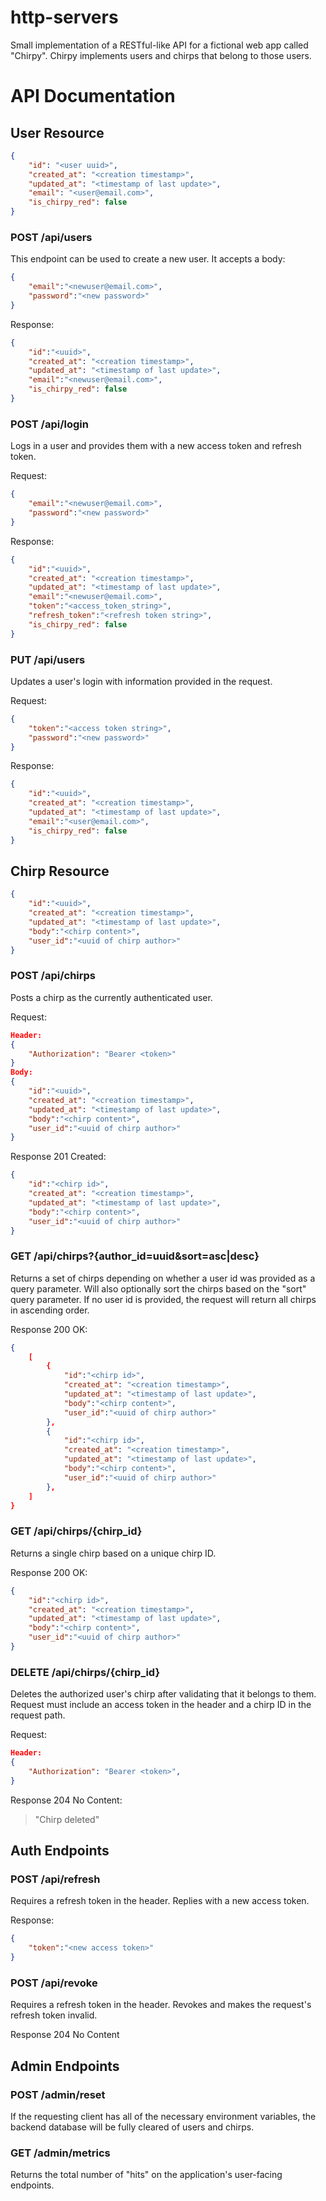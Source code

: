 # http-servers
Small implementation of a RESTful-like API for a fictional web app called "Chirpy". Chirpy implements users and chirps that belong to those users. 

# API Documentation

## User Resource
```json
{
    "id": "<user uuid>",
    "created_at": "<creation timestamp>",
    "updated_at": "<timestamp of last update>",
    "email": "<user@email.com>",
    "is_chirpy_red": false
}
```

### POST /api/users
This endpoint can be used to create a new user. It accepts a body:
```json
{
    "email":"<newuser@email.com>",
    "password":"<new password>"
}
```

Response:
```json
{
    "id":"<uuid>",
    "created_at": "<creation timestamp>",
    "updated_at": "<timestamp of last update>",
    "email":"<newuser@email.com>",
    "is_chirpy_red": false
}
```

### POST /api/login
Logs in a user and provides them with a new access token and refresh token.

Request:
```json
{
    "email":"<newuser@email.com>",
    "password":"<new password>"
}
```

Response:
```json
{
    "id":"<uuid>",
    "created_at": "<creation timestamp>",
    "updated_at": "<timestamp of last update>",
    "email":"<newuser@email.com>",
    "token":"<access_token_string>",
    "refresh_token":"<refresh token string>",
    "is_chirpy_red": false
}
```

### PUT /api/users
Updates a user's login with information provided in the request.

Request:
```json
{
    "token":"<access token string>",
    "password":"<new password>"
}
```

Response:
```json
{
    "id":"<uuid>",
    "created_at": "<creation timestamp>",
    "updated_at": "<timestamp of last update>",
    "email":"<user@email.com>",
    "is_chirpy_red": false
}
```

## Chirp Resource
```json
{
    "id":"<uuid>",
    "created_at": "<creation timestamp>",
    "updated_at": "<timestamp of last update>",
    "body":"<chirp content>",
    "user_id":"<uuid of chirp author>"
}
```

### POST /api/chirps
Posts a chirp as the currently authenticated user. 

Request:
```json
Header:
{
    "Authorization": "Bearer <token>"
}
Body:
{
    "id":"<uuid>",
    "created_at": "<creation timestamp>",
    "updated_at": "<timestamp of last update>",
    "body":"<chirp content>",
    "user_id":"<uuid of chirp author>"
}
```

Response 201 Created:
```json
{
    "id":"<chirp id>",
    "created_at": "<creation timestamp>",
    "updated_at": "<timestamp of last update>",
    "body":"<chirp content>",
    "user_id":"<uuid of chirp author>"
}
```

### GET /api/chirps?{author_id=uuid&sort=asc|desc}
Returns a set of chirps depending on whether a user id was provided as a query parameter. Will also optionally sort the chirps based on the "sort" query parameter. If no user id is provided, the request will return all chirps in ascending order. 

Response 200 OK:
```json
{
    [
        {
            "id":"<chirp id>",
            "created_at": "<creation timestamp>",
            "updated_at": "<timestamp of last update>",
            "body":"<chirp content>",
            "user_id":"<uuid of chirp author>"
        },
        {
            "id":"<chirp id>",
            "created_at": "<creation timestamp>",
            "updated_at": "<timestamp of last update>",
            "body":"<chirp content>",
            "user_id":"<uuid of chirp author>"
        },
    ]
}
```

### GET /api/chirps/{chirp_id}
Returns a single chirp based on a unique chirp ID.

Response 200 OK:
```json
{
    "id":"<chirp id>",
    "created_at": "<creation timestamp>",
    "updated_at": "<timestamp of last update>",
    "body":"<chirp content>",
    "user_id":"<uuid of chirp author>"
}
```

### DELETE /api/chirps/{chirp_id}
Deletes the authorized user's chirp after validating that it belongs to them. Request must include an access token in the header and a chirp ID in the request path.

Request:
```json
Header:
{
    "Authorization": "Bearer <token>",
}
```

Response 204 No Content:
>"Chirp deleted"

## Auth Endpoints
### POST /api/refresh
Requires a refresh token in the header. Replies with a new access token.

Response:
```json
{
    "token":"<new access token>"
}
```

### POST /api/revoke
Requires a refresh token in the header. Revokes and makes the request's refresh token invalid.

Response 204 No Content

## Admin Endpoints
### POST /admin/reset
If the requesting client has all of the necessary environment variables, the backend database will be fully cleared of users and chirps.

### GET /admin/metrics
Returns the total number of "hits" on the application's user-facing endpoints. 

